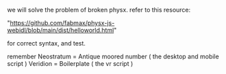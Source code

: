 we will solve the problem of broken physx. refer to this resource:

"https://github.com/fabmax/physx-js-webidl/blob/main/dist/helloworld.html"

for correct syntax, and test.





remember  Neostratum = Antique moored number ( the desktop and mobile script )
          Veridion = Boilerplate ( the vr script )
